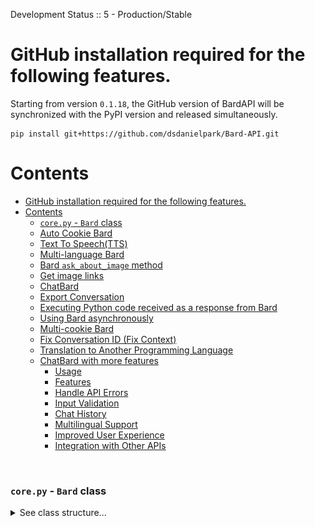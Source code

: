 Development Status :: 5 - Production/Stable


# GitHub installation required for the following features.
Starting from version `0.1.18`, the GitHub version of BardAPI will be synchronized with the PyPI version and released simultaneously.
```
pip install git+https://github.com/dsdanielpark/Bard-API.git
```


# Contents
- [GitHub installation required for the following features.](#github-installation-required-for-the-following-features)
- [Contents](#contents)
    - [`core.py` - `Bard` class](#corepy---bard-class)
    - [Auto Cookie Bard](#auto-cookie-bard)
    - [Text To Speech(TTS)](#text-to-speechtts)
    - [Multi-language Bard](#multi-language-bard)
    - [Bard `ask_about_image` method](#bard-ask_about_image-method)
    - [Get image links](#get-image-links)
    - [ChatBard](#chatbard)
    - [Export Conversation](#export-conversation)
    - [Executing Python code received as a response from Bard](#executing-python-code-received-as-a-response-from-bard)
    - [Using Bard asynchronously](#using-bard-asynchronously)
    - [Multi-cookie Bard](#multi-cookie-bard)
    - [Fix Conversation ID (Fix Context)](#fix-conversation-id-fix-context)
    - [Translation to Another Programming Language](#translation-to-another-programming-language)
  - [ChatBard with more features](#chatbard-with-more-features)
    - [Usage](#usage)
    - [Features](#features)
    - [Handle API Errors](#handle-api-errors)
    - [Input Validation](#input-validation)
    - [Chat History](#chat-history)
    - [Multilingual Support](#multilingual-support)
    - [Improved User Experience](#improved-user-experience)
    - [Integration with Other APIs](#integration-with-other-apis)



<br>


### `core.py` - `Bard` class

<details>
<summary> See class structure...</summary>
```python
class Bard:
    def __init__(self, token: str = None, timeout: int = 20, ...):
        """
        Initialize the Bard instance with API token and other optional parameters.
        """
        # ...

    def get_answer(self, input_text: str) -> dict:
        """
        Get an answer from the Bard API for the given input text.
        """
        # ...

    def speech(self, input_text: str, lang="en-US") -> bytes:
        """
        Get speech audio from Bard API for the given input text.
        """
        # ...

    def export_conversation(self, bard_answer, title: str = "") -> str:
        """
        Get a shareable URL for a specific answer from Bard.
        """
        # ...

    def ask_about_image(self, input_text: str, image: bytes, lang="en-GB") -> dict:
        """
        Send Bard an image along with a question and get an answer.
        """
        # ...

    # Private methods (not intended to be called directly)
    def _upload_image(self, image: bytes, filename="Photo.jpg") -> str:
        """
        Upload an image to the Bard bucket on Google API and get the relative URL of the image.
        """
        # ...

    def _get_snim0e(self) -> str:
        """
        Get the SNlM0e value from the Bard API response.
        """
        # ...

    def _extract_links(self, data: list) -> list:
        """
        Extract links from the given data.
        """
        # ...

    def _extract_bard_cookie(self) -> str:
        """
        Extract the Bard API token cookie from the browser (if available).
        """
        # ...

```

</details>

<br>

### Auto Cookie Bard
Using [browser_cookie3](https://github.com/borisbabic/browser_cookie3) we extract the `__Secure-1PSID`` cookie from all browsers, and then we can use the API without passing the token. However, there are still incomplete dependency packages and various variables, so please seek assistance in the following [GitHub Issues](https://github.com/borisbabic/browser_cookie3/issues) or adjust your browser's version.

```python
from bardapi import Bard

bard = Bard(token_from_browser=True)
bard_answer = bard.get_answer("Do you like cookies?")['content']
print(bard_answer)
```

<br>

### Text To Speech(TTS)
```python
from bardapi import Bard

bard = Bard(token= xxxxxxxxx )
audio = bard.speech("Hello, I am bard! How can I assist you?", lang='en-US') # Get bytes audio object.

# Save audio object.
with open('bard_response.mp3', 'wb') as f:
    f.write(audio)
```

### Multi-language Bard
For commercial use cases, please refrain from using the unofficial Google Translate package included in bardapi for non-commercial purposes. Instead, kindly visit the official Google Cloud Translation website. Please use it responsibly, taking full responsibility for your actions, as bardapi package does not assume any implicit or explicit liability.
> Official Google Translation API
- Support Languages: https://cloud.google.com/translate/docs/languages?hl=ko
> Unofficial Google Trnaslator for non-profit purposes (such as feature testing)
- Support Languages: https://github.com/nidhaloff/deep-translator/blob/master/deep_translator/constants.py
```python
from bardapi import Bard

bard = Bard(token=token, language='chinese (simplified)')
res = bard.get_answer("今天首尔的天气怎么样？")
print(res['content'])
```
or
```python
from bardapi import Bard
import os
os.environ["_BARD_API_LANG"] = 'chinese (simplified)'
os.environ["_BARD_API_KEY"] = 'xxxxxxxxx'

res = Bard().get_answer("今天首尔的天气怎么样？")
print(res['content'])
```

<br>

### Bard `ask_about_image` method 
*It may not work as it is only available for certain accounts, regions, and other restrictions.*
As an experimental feature, it is possible to ask questions with an image. However, this functionality is only available for accounts with image upload capability in Bard's web UI.

```python
from bardapi import Bard

bard = Bard(token='xxxxxxx')
image = open('image.jpg', 'rb').read() # (jpeg, png, webp) are supported.
bard_answer = bard.ask_about_image('What is in the image?', image)
```


### Get image links
```python
from bardapi import Bard
bard = Bard(token='xxxxxxxxx')
res = bard.get_answer("Find me an image of the main entrance of Stanford University.")
res['links'] # Get image links (list)
res['images'] # Get images (set)
```


<br>
    
### ChatBard
Some errors in ChatBard have been fixed. However, it is recommended not to pass the value of the token through input. See detials in [ChatBard with more features](https://github.com/dsdanielpark/Bard-API/blob/main/README_DEV.md#chatbard-with-more-features).

```python
from bardapi import ChatBard
    
chat = ChatBard(token=token, language='en')
chat.start()
```
or
```python
from bardapi import ChatBard
import os
os.environ["_BARD_API_KEY"] = 'xxxxxxxxx'   # Requird
os.environ["_BARD_API_LANG"] = Arabic    # Optional, Default to English
os.environ["_BARD_API_TIMEOUT"] = 30     # Optional, Session Timeout
 
chat = ChatBard()
chat.start()
```
or
```python
from bardapi import Bard, SESSION_HEADERS
import os
import requests

token='xxxxxxxxx'
session = requests.Session()
session.headers = SESSION_HEADERS
session.cookies.set("__Secure-1PSID", token) 
proxies = {
    'http': 'http://proxy.example.com:8080',
    'https': 'https://proxy.example.com:8080'
}
    
ChatBard(token=token, session=session, proxies=proxies, timeout=40, language="chinese (simplified)").start()
```

<br>    

### Export Conversation
*It may not work as it is only available for certain accounts, regions, and other restrictions.*
Bard UI offers a convenient way to share a specific answer from Bard by generating a URL. This feature enables users to easily create and share URLs for individual answers.

```python
from bardapi import Bard
bard = Bard(token='...')
bard_answer = bard.get_answer('How are you?')
url = bard.export_conversation(bard_answer, title='Example Shared conversation')
print(url)

```

<br>

### Executing Python code received as a response from Bard
```python
from bardapi import Bard
    
bard = Bard(token="xxxxxxxxx", run_code=True)
bard.get_answer("code a pie chart in python for this data={'blue':25, 'red':30, 'green':30, 'purple':15}")
```
![](assets/bardapi_run_code.png)
    
<br>

### Using Bard asynchronously 
Using asynchronous implementation will be efficient when implementing ChatBots or something alone those lines.    
BardAsync is not using requests library instead it is using httpx library and http2 protocol.
    
BardAsync is present in translate_to.core_async.BardAsync
```python
from bardapi import BardAsync 
    
bard = BardAsync(token="xxxxxxxxx")
await bard.get_answer("What is Metaverse?")
```
or
```python
import asyncio
from bardapi import BardAsync
    
bard = BardAsync(token="xxxxxxxxx")
asyncio.run(bard.get_answer("What is Metaverse?"))
```

<br>
    

### Multi-cookie Bard
```python
from bardapi import BardCookies

cookie_dict = {
    "__Secure-1PSID": "xxxxxxxxx",
    "__Secure-1PSIDTS": "xxxxxxxxx",
    "__Secure-1PSIDCC", "xxxxxxx")
    # Any cookie values you want to pass session object.
}

bard = BardCookies(cookie_dict=cookie_dict)
print(bard.get_answer("こんにちは"))
```

<br>

### Fix Conversation ID (Fix Context)
BART returns multiple responses as candidate answers. Each of these responses is assigned a conversation_id. While using a reusable session, you can observe that your prompt is stored. However, if you desire consistent answers, you can provide the desired conversation_id as an argument among the returned candidate answers.

- Passing only the `session`: Retains your prompt.
- Passing both `session` and `conversation_id`: Retains your prompt and allows you to receive answers with consistent parameters.

```python
from bardapi import Bard, SESSION_HEADERS
import os
import requests

# Set token
token= 'xxxxxxxxx'

# Set session
session = requests.Session()
session.headers = SESSION_HEADERS
session.cookies.set("__Secure-1PSID", token) 

# Give session and conversation id
bard = Bard(token=token, session=session, conversation_id="c_1f04f704a788e6e4", timeout=30)
bard.get_answer("나와 내 동년배들이 좋아하는 뉴진스에 대해서 알려줘")['content']
```

<br>

### Translation to Another Programming Language
Please check the translation results in [this folder](https://github.com/dsdanielpark/Bard-API/tree/main/translate_to).
- Copy the code of [Core.py](https://github.com/dsdanielpark/Bard-API/blob/17d5e948d4afc535317de3964232ab82fe223521/bardapi/core.py).
- Ask ChatGPT to translate like "Translate to Swift."
- Ask ChatGPT to optimize the code or provide any desired instructions until you're satisfied.<br>

![](./assets/translate.png)


<br>


## ChatBard with more features
ChatBard is a chatbot class powered by the Bard API. It allows users to have interactive conversations with the chatbot and retrieve responses from the Bard API.

### Usage

```python
from bardapi import ChatBard

chat = ChatBard()
chat.start()
```

### Features
Customize User Prompt
Users can customize the prompt displayed to the user before input by providing a custom prompt message to the start() method.
```pythno
chat.start(prompt="Enter your message: ")
```

### Handle API Errors
Error handling has been implemented for API requests. If an error occurs while communicating with the Bard API, an appropriate error message will be displayed to the user.

### Input Validation
User input is validated before sending it to the API. The input is checked for emptiness and length validation. If the input is invalid, the user is prompted to provide valid input.

### Chat History
Chat history is stored during the conversation, including the user input and the corresponding chatbot responses. The display_chat_history() method can be called to print the chat history.
```python
chat.display_chat_history()
```

### Multilingual Support
Users can select different languages for the chatbot interaction by specifying the language parameter when initializing the ChatBard object. The default language is English.
```python
chat = ChatBard(language="spanish")
```

### Improved User Experience
Chatbot responses are displayed using colors and formatting to enhance the user experience. User input is displayed in green, and chatbot responses are displayed in blue.

### Integration with Other APIs
The ChatBard class focuses on the interaction with the Bard API. If you want to integrate additional APIs, you can extend the functionality by adding appropriate methods and making the necessary API calls within the ChatBard class.
            
            
